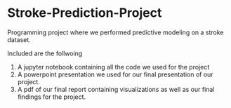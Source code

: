 # Stroke-Prediction-Project
Programming project where we performed predictive modeling on a stroke dataset. 

Included are the follwoing

1. A jupyter notebook containing all the code we used for the project
2. A powerpoint presentation we used for our final presentation of our project.
3. A pdf of our final report containing visualizations as well as our final findings for the project.
